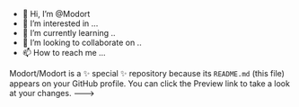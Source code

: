 - 👋 Hi, I’m @Modort
- 👀 I’m interested in ...
- 🌱 I’m currently learning ..
- 💞️ I’m looking to collaborate on ..
- 📫 How to reach me ...


Modort/Modort is a ✨ special ✨ repository because its `README.md` (this file) appears on your GitHub profile.
You can click the Preview link to take a look at your changes.
--->
